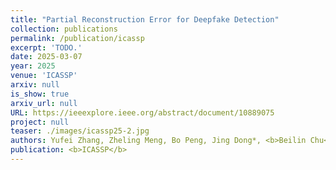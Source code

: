 ```yaml
---
title: "Partial Reconstruction Error for Deepfake Detection"
collection: publications
permalink: /publication/icassp
excerpt: 'TODO.'
date: 2025-03-07
year: 2025
venue: 'ICASSP'
arxiv: null
is_show: true
arxiv_url: null
URL: https://ieeexplore.ieee.org/abstract/document/10889075
project: null
teaser: ./images/icassp25-2.jpg
authors: Yufei Zhang, Zheling Meng, Bo Peng, Jing Dong*, <b>Beilin Chu</b>, Wei Wang
publication: <b>ICASSP</b>
---
```

<!-- [Download paper here](https://academic.oup.com/bioinformatics/article-pdf/38/13/3444/49883746/btac342.pdf) -->